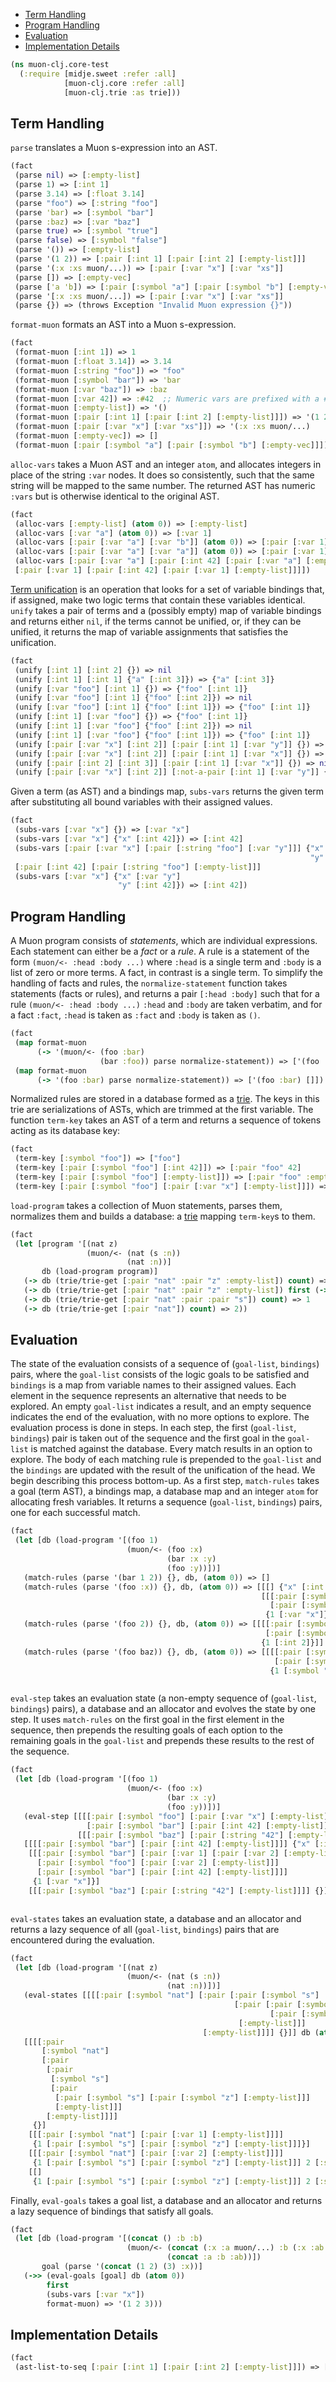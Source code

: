   * [Term Handling](#term-handling)
  * [Program Handling](#program-handling)
  * [Evaluation](#evaluation)
  * [Implementation Details](#implementation-details)
```clojure
(ns muon-clj.core-test
  (:require [midje.sweet :refer :all]
            [muon-clj.core :refer :all]
            [muon-clj.trie :as trie]))

```
## Term Handling

`parse` translates a Muon s-expression into an AST.
```clojure
(fact
 (parse nil) => [:empty-list]
 (parse 1) => [:int 1]
 (parse 3.14) => [:float 3.14]
 (parse "foo") => [:string "foo"]
 (parse 'bar) => [:symbol "bar"]
 (parse :baz) => [:var "baz"]
 (parse true) => [:symbol "true"]
 (parse false) => [:symbol "false"]
 (parse '()) => [:empty-list]
 (parse '(1 2)) => [:pair [:int 1] [:pair [:int 2] [:empty-list]]]
 (parse '(:x :xs muon/...)) => [:pair [:var "x"] [:var "xs"]]
 (parse []) => [:empty-vec]
 (parse ['a 'b]) => [:pair [:symbol "a"] [:pair [:symbol "b"] [:empty-vec]]]
 (parse '[:x :xs muon/...]) => [:pair [:var "x"] [:var "xs"]]
 (parse {}) => (throws Exception "Invalid Muon expression {}"))

```
`format-muon` formats an AST into a Muon s-expression.
```clojure
(fact
 (format-muon [:int 1]) => 1
 (format-muon [:float 3.14]) => 3.14
 (format-muon [:string "foo"]) => "foo"
 (format-muon [:symbol "bar"]) => 'bar
 (format-muon [:var "baz"]) => :baz
 (format-muon [:var 42]) => :#42  ;; Numeric vars are prefixed with a #.
 (format-muon [:empty-list]) => '()
 (format-muon [:pair [:int 1] [:pair [:int 2] [:empty-list]]]) => '(1 2)
 (format-muon [:pair [:var "x"] [:var "xs"]]) => '(:x :xs muon/...)
 (format-muon [:empty-vec]) => []
 (format-muon [:pair [:symbol "a"] [:pair [:symbol "b"] [:empty-vec]]]) => ['a 'b])

```
`alloc-vars` takes a Muon AST and an integer `atom`, and allocates integers in place of the string `:var` nodes.
It does so consistently, such that the same string will be mapped to the same number.
The returned AST has numeric `:vars` but is otherwise identical to the original AST.
```clojure
(fact
 (alloc-vars [:empty-list] (atom 0)) => [:empty-list]
 (alloc-vars [:var "a"] (atom 0)) => [:var 1]
 (alloc-vars [:pair [:var "a"] [:var "b"]] (atom 0)) => [:pair [:var 1] [:var 2]]
 (alloc-vars [:pair [:var "a"] [:var "a"]] (atom 0)) => [:pair [:var 1] [:var 1]]
 (alloc-vars [:pair [:var "a"] [:pair [:int 42] [:pair [:var "a"] [:empty-list]]]] (atom 0)) =>
 [:pair [:var 1] [:pair [:int 42] [:pair [:var 1] [:empty-list]]]])

```
[Term unification](https://en.wikipedia.org/wiki/Unification_(computer_science)) is an operation that looks for a set of variable bindings that,
if assigned, make two logic terms that contain these variables identical.
`unify` takes a pair of terms and a (possibly empty) map of variable bindings and returns either `nil`,
if the terms cannot be unified, or, if they can be unified, it returns the map of variable assignments that satisfies the unification.
```clojure
(fact
 (unify [:int 1] [:int 2] {}) => nil
 (unify [:int 1] [:int 1] {"a" [:int 3]}) => {"a" [:int 3]}
 (unify [:var "foo"] [:int 1] {}) => {"foo" [:int 1]}
 (unify [:var "foo"] [:int 1] {"foo" [:int 2]}) => nil
 (unify [:var "foo"] [:int 1] {"foo" [:int 1]}) => {"foo" [:int 1]}
 (unify [:int 1] [:var "foo"] {}) => {"foo" [:int 1]}
 (unify [:int 1] [:var "foo"] {"foo" [:int 2]}) => nil
 (unify [:int 1] [:var "foo"] {"foo" [:int 1]}) => {"foo" [:int 1]}
 (unify [:pair [:var "x"] [:int 2]] [:pair [:int 1] [:var "y"]] {}) => {"x" [:int 1] "y" [:int 2]}
 (unify [:pair [:var "x"] [:int 2]] [:pair [:int 1] [:var "x"]] {}) => nil
 (unify [:pair [:int 2] [:int 3]] [:pair [:int 1] [:var "x"]] {}) => nil
 (unify [:pair [:var "x"] [:int 2]] [:not-a-pair [:int 1] [:var "y"]] {}) => nil)

```
Given a term (as AST) and a bindings map, `subs-vars` returns the given term after substituting all bound variables with their assigned values.
```clojure
(fact
 (subs-vars [:var "x"] {}) => [:var "x"]
 (subs-vars [:var "x"] {"x" [:int 42]}) => [:int 42]
 (subs-vars [:pair [:var "x"] [:pair [:string "foo"] [:var "y"]]] {"x" [:int 42]
                                                                   "y" [:empty-list]}) =>
 [:pair [:int 42] [:pair [:string "foo"] [:empty-list]]]
 (subs-vars [:var "x"] {"x" [:var "y"]
                        "y" [:int 42]}) => [:int 42])

```
## Program Handling

A Muon program consists of _statements_, which are individual expressions. Each statement can either be a _fact_ or a _rule_.
A rule is a statement of the form `(muon/<- :head :body ...)` where `:head` is a single term and `:body` is a list of zero or more terms.
A fact, in contrast is a single term.
To simplify the handling of facts and rules, the `normalize-statement` function takes statements (facts or rules), and returns a pair
`[:head :body]` such that for a rule `(muon/<- :head :body ...)` `:head` and `:body` are taken verbatim, and for a fact `:fact`, `:head`
is taken as `:fact` and `:body` is taken as `()`.
```clojure
(fact
 (map format-muon
      (-> '(muon/<- (foo :bar)
                    (bar :foo)) parse normalize-statement)) => ['(foo :bar) ['(bar :foo)]]
 (map format-muon
      (-> '(foo :bar) parse normalize-statement)) => ['(foo :bar) []])

```
Normalized rules are stored in a database formed as a [trie](trie.md).
The keys in this trie are serializations of ASTs, which are trimmed at the first variable.
The function `term-key` takes an AST of a term and returns a sequence of tokens acting as its database key:
```clojure
(fact
 (term-key [:symbol "foo"]) => ["foo"]
 (term-key [:pair [:symbol "foo"] [:int 42]]) => [:pair "foo" 42]
 (term-key [:pair [:symbol "foo"] [:empty-list]]) => [:pair "foo" :empty-list]
 (term-key [:pair [:symbol "foo"] [:pair [:var "x"] [:empty-list]]]) => [:pair "foo" :pair])

```
`load-program` takes a collection of Muon statements, parses them, normalizes them and builds a database:
a [trie](trie.md) mapping `term-key`s to them.
```clojure
(fact
 (let [program '[(nat z)
                 (muon/<- (nat (s :n))
                          (nat :n))]
       db (load-program program)]
   (-> db (trie/trie-get [:pair "nat" :pair "z" :empty-list]) count) => 1
   (-> db (trie/trie-get [:pair "nat" :pair "z" :empty-list]) first (->> (map format-muon))) => '[(nat z) ()]
   (-> db (trie/trie-get [:pair "nat" :pair :pair "s"]) count) => 1
   (-> db (trie/trie-get [:pair "nat"]) count) => 2))

```
## Evaluation

The state of the evaluation consists of a sequence of (`goal-list`, `bindings`) pairs,
where the `goal-list` consists of the logic goals to be satisfied and `bindings` is a map from variable names to their assigned values.
Each element in the sequence represents an alternative that needs to be explored.
An empty `goal-list` indicates a result, and an empty sequence indicates the end of the evaluation, with no more options to explore.
The evaluation process is done in steps. In each step, the first (`goal-list`, `bindings`) pair is taken out of the sequence and
the first goal in the `goal-list` is matched against the database.
Every match results in an option to explore.
The body of each matching rule is prepended to the `goal-list` and the `bindings` are updated with the result of the unification of the head.
We begin describing this process bottom-up.
As a first step, `match-rules` takes a goal (term AST), a bindings map, a database map and an integer `atom` for allocating fresh variables.
It returns a sequence (`goal-list`, `bindings`) pairs, one for each successful match.
```clojure
(fact
 (let [db (load-program '[(foo 1)
                          (muon/<- (foo :x)
                                   (bar :x :y)
                                   (foo :y))])]
   (match-rules (parse '(bar 1 2)) {}, db, (atom 0)) => []
   (match-rules (parse '(foo :x)) {}, db, (atom 0)) => [[[] {"x" [:int 1]}]
                                                        [[[:pair [:symbol "bar"] [:pair [:var 1] [:pair [:var 2] [:empty-list]]]]
                                                          [:pair [:symbol "foo"] [:pair [:var 2] [:empty-list]]]]
                                                         {1 [:var "x"]}]]
   (match-rules (parse '(foo 2)) {}, db, (atom 0)) => [[[[:pair [:symbol "bar"] [:pair [:var 1] [:pair [:var 2] [:empty-list]]]]
                                                         [:pair [:symbol "foo"] [:pair [:var 2] [:empty-list]]]]
                                                        {1 [:int 2]}]]
   (match-rules (parse '(foo baz)) {}, db, (atom 0)) => [[[[:pair [:symbol "bar"] [:pair [:var 1] [:pair [:var 2] [:empty-list]]]]
                                                           [:pair [:symbol "foo"] [:pair [:var 2] [:empty-list]]]]
                                                          {1 [:symbol "baz"]}]]))



```
`eval-step` takes an evaluation state (a non-empty sequence of (`goal-list`, `bindings`) pairs), a database and an allocator and
evolves the state by one step.
It uses `match-rules` on the first goal in the first element in the sequence, then prepends the resulting goals of each option to the
remaining goals in the `goal-list` and prepends these results to the rest of the sequence.
```clojure
(fact
 (let [db (load-program '[(foo 1)
                          (muon/<- (foo :x)
                                   (bar :x :y)
                                   (foo :y))])]
   (eval-step [[[[:pair [:symbol "foo"] [:pair [:var "x"] [:empty-list]]]
                 [:pair [:symbol "bar"] [:pair [:int 42] [:empty-list]]]] {}]
               [[[:pair [:symbol "baz"] [:pair [:string "42"] [:empty-list]]]] {}]] db (atom 0)) =>
   [[[[:pair [:symbol "bar"] [:pair [:int 42] [:empty-list]]]] {"x" [:int 1]}]
    [[[:pair [:symbol "bar"] [:pair [:var 1] [:pair [:var 2] [:empty-list]]]]
      [:pair [:symbol "foo"] [:pair [:var 2] [:empty-list]]]
      [:pair [:symbol "bar"] [:pair [:int 42] [:empty-list]]]]
     {1 [:var "x"]}]
    [[[:pair [:symbol "baz"] [:pair [:string "42"] [:empty-list]]]] {}]]))



```
`eval-states` takes an evaluation state, a database and an allocator and returns a lazy sequence of all (`goal-list`, `bindings`)
pairs that are encountered during the evaluation.
```clojure
(fact
 (let [db (load-program '[(nat z)
                          (muon/<- (nat (s :n))
                                   (nat :n))])]
   (eval-states [[[[:pair [:symbol "nat"] [:pair [:pair [:symbol "s"]
                                                  [:pair [:pair [:symbol "s"]
                                                          [:pair [:symbol "z"] [:empty-list]]]
                                                   [:empty-list]]]
                                           [:empty-list]]]] {}]] db (atom 0)) =>
   [[[[:pair
       [:symbol "nat"]
       [:pair
        [:pair
         [:symbol "s"]
         [:pair
          [:pair [:symbol "s"] [:pair [:symbol "z"] [:empty-list]]]
          [:empty-list]]]
        [:empty-list]]]]
     {}]
    [[[:pair [:symbol "nat"] [:pair [:var 1] [:empty-list]]]]
     {1 [:pair [:symbol "s"] [:pair [:symbol "z"] [:empty-list]]]}]
    [[[:pair [:symbol "nat"] [:pair [:var 2] [:empty-list]]]]
     {1 [:pair [:symbol "s"] [:pair [:symbol "z"] [:empty-list]]] 2 [:symbol "z"]}]
    [[]
     {1 [:pair [:symbol "s"] [:pair [:symbol "z"] [:empty-list]]] 2 [:symbol "z"]}]]))

```
Finally, `eval-goals` takes a goal list, a database and an allocator and returns a lazy sequence of bindings that satisfy all goals.
```clojure
(fact
 (let [db (load-program '[(concat () :b :b)
                          (muon/<- (concat (:x :a muon/...) :b (:x :ab muon/...))
                                   (concat :a :b :ab))])
       goal (parse '(concat (1 2) (3) :x))]
   (->> (eval-goals [goal] db (atom 0))
        first
        (subs-vars [:var "x"])
        format-muon) => '(1 2 3)))

```
## Implementation Details
```clojure
(fact
 (ast-list-to-seq [:pair [:int 1] [:pair [:int 2] [:empty-list]]]) => [[:int 1] [:int 2]])

```

